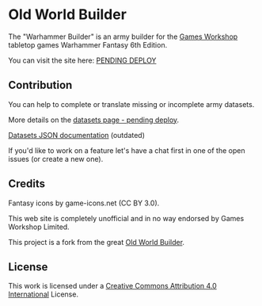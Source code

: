 # Old World Builder

The "Warhammer Builder" is an army builder for the [Games Workshop](https://www.games-workshop.com) tabletop games Warhammer Fantasy 6th Edition.

You can visit the site here: [PENDING DEPLOY](https://cargad.com/)

## Contribution

You can help to complete or translate missing or incomplete army datasets.

More details on the [datasets page - pending deploy](https://old-world-builder.com/datasets).

[Datasets JSON documentation](https://github.com/nthiebes/old-world-builder/blob/main/docs/datasets.md) (outdated)

If you'd like to work on a feature let's have a chat first in one of the open issues (or create a new one).


## Credits

Fantasy icons by game-icons.net (CC BY 3.0).

This web site is completely unofficial and in no way endorsed by Games Workshop Limited.

This project is a fork from the great [Old World Builder](https://github.com/nthiebes/old-world-builder).

## License

This work is licensed under a [Creative Commons Attribution 4.0 International](https://creativecommons.org/licenses/by/4.0/) License.

